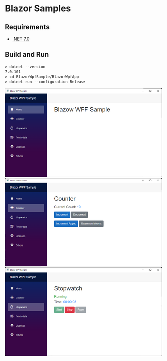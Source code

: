 # Blazor Samples

## Requirements
- [.NET 7.0](https://dotnet.microsoft.com/ja-jp/download/dotnet/7.0)

## Build and Run
```
> dotnet --version
7.0.101
> cd BlazorWpfSample/BlazorWpfApp
> dotnet run --configuration Release
```

<img src="./BlazorWpfSample/Images/BlazorWpfSample01.png">

<img src="./BlazorWpfSample/Images/BlazorWpfSample02.png">

<img src="./BlazorWpfSample/Images/BlazorWpfSample03.png">
